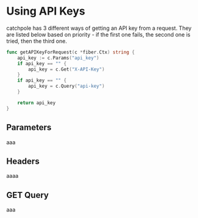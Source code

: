 # Using API Keys

catchpole has 3 different ways of getting an API key from a request. They are listed below based on priority - if the first one fails, the second one is tried, then the third one.

```go
func getAPIKeyForRequest(c *fiber.Ctx) string {
    api_key := c.Params("api_key")
    if api_key == "" {
        api_key = c.Get("X-API-Key")
    }
    if api_key == "" {
        api_key = c.Query("api-key")
    }

    return api_key
}
```

## Parameters

aaa

## Headers

aaaa

## GET Query

aaa
